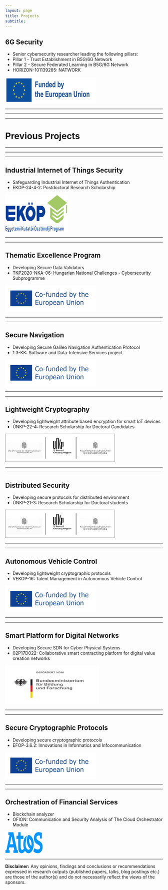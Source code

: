 ```yaml
---
layout: page
title: Projects
subtitle: 
---
```


## 6G Security
- Senior cybersecurity researcher leading the following pillars:
- Pillar 1 - Trust Establishment in B5G/6G Network  
- Pillar 2 - Secure Federated Learning in B5G/6G Network
- HORIZON-101139285: NATWORK  

<img src="/assets/img/eu_funded_en.jpg" alt="Funded by European Union" width="290" height="85">

---
---
---
# Previous Projects
---
---
---

## Industrial Internet of Things Security

- Safeguarding Industrial Internet of Things Authentication  
- EKOP-24-4-2: Postdoctoral Research Scholarship  

<img src="/assets/img/ekop.png" alt="Funded by Ministery of Research and Innovation" width="200" height="120">

---
---

## Thematic Excellence Program

- Developing Secure Data Validators  
- TKP2020-NKA-06: Hungarian National Challenges - Cybersecurity Subprogramme  

<img src="/assets/img/cofeu.png" alt="Co-funded by European Union" width="290" height="85">

---
---

## Secure Navigation

- Developing Secure Galileo Navigation Authentication Protocol  
- 1.3-KK: Software and Data-Intensive Services project  

<img src="/assets/img/cofeu.png" alt="Co-funded by European Union" width="290" height="85">

---
---

## Lightweight Cryptography

- Developing lightweight attribute based encryption for smart IoT devices  
- ÚNKP-22-4: Research Scholarship for Doctoral Candidates  

<img src="/assets/img/unkp-all.png" alt="Funded by Ministery of Research and Innovation" width="350" height="90">

---
---

## Distributed Security

- Developing secure protocols for distributed environment  
- ÚNKP-21-3: Research Scholarship for Doctoral students  

<img src="/assets/img/unkp-all.png" alt="Funded by Ministery of Research and Innovation" width="350" height="90">

---
---

## Autonomous Vehicle Control

- Developing lightweight cryptographic protocols  
- VEKOP-16: Talent Management in Autonomous Vehicle Control  

<img src="/assets/img/cofeu.png" alt="Co-funded by European Union" width="290" height="85">

---
---

## Smart Platform for Digital Networks

- Developing Secure SDN for Cyber Physical Systems  
- 02P17D022: Collaborative smart contracting platform for digital value creation networks  
<img src="/assets/img/bmbf.png" alt="Funded by BMBF" width="300" height="125">

---
---

## Secure Cryptographic Protocols

- Developing secure cryptographic protocols  
- EFOP-3.6.2: Innovations in Informatics and Infocommunication  

<img src="/assets/img/cofeu.png" alt="Co-funded by European Union" width="290" height="85">

---
---

## Orchestration of Financial Services

- Blockchain analyzer  
- OFION: Communication and Security Analysis of The Cloud Orchestrator Module  

<img src="/assets/img/Atos.svg.png" alt="Funded by Atos" width="120" height="70">

---

**Disclaimer:** Any opinions, findings and conclusions or recommendations expressed in research outputs (published papers, talks, blog postings etc.) are those of the author(s) and do not necessarily reflect the views of the sponsors.
